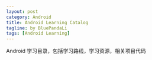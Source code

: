 ```yaml
---
layout: post
category: Android
title: Android Learning Catalog
tagline: by BluePandaLi
tags: [Android Learning]
---
```


Android 学习目录，包括学习路线，学习资源，相关项目代码

<!--more-->